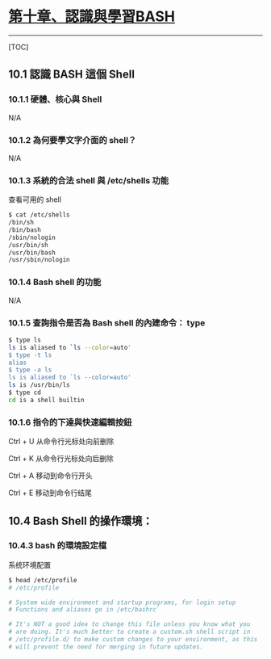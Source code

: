 # [第十章、認識與學習BASH](http://linux.vbird.org/linux_basic/0320bash.php)

---

[TOC]

## 10.1 認識 BASH 這個 Shell

### 10.1.1 硬體、核心與 Shell

N/A

### 10.1.2 為何要學文字介面的 shell？

N/A

### 10.1.3 系統的合法 shell 與 /etc/shells 功能

查看可用的 shell

```bash
$ cat /etc/shells
/bin/sh
/bin/bash
/sbin/nologin
/usr/bin/sh
/usr/bin/bash
/usr/sbin/nologin
```

### 10.1.4 Bash shell 的功能

N/A

### 10.1.5 查詢指令是否為 Bash shell 的內建命令： type

```bash
$ type ls
ls is aliased to `ls --color=auto'
$ type -t ls
alias
$ type -a ls
ls is aliased to `ls --color=auto'
ls is /usr/bin/ls
$ type cd
cd is a shell builtin
```

### 10.1.6 指令的下達與快速編輯按鈕

Ctrl + U 从命令行光标处向前删除

Ctrl + K 从命令行光标处向后删除

Ctrl + A 移动到命令行开头

Ctrl + E 移动到命令行结尾

## 10.4 Bash Shell 的操作環境：

### 10.4.3 bash 的環境設定檔

系统环境配置

```bash
$ head /etc/profile
# /etc/profile

# System wide environment and startup programs, for login setup
# Functions and aliases go in /etc/bashrc

# It's NOT a good idea to change this file unless you know what you
# are doing. It's much better to create a custom.sh shell script in
# /etc/profile.d/ to make custom changes to your environment, as this
# will prevent the need for merging in future updates.
```